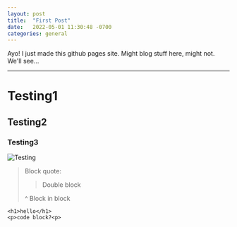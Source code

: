 ```yaml
---
layout: post
title:  "First Post"
date:   2022-05-01 11:30:48 -0700
categories: general
---
```


Ayo! I just made this github pages site. Might blog stuff here, might not. We'll see...

---

# Testing1
## Testing2
### Testing3

![Testing](https://upload.wikimedia.org/wikipedia/commons/thumb/6/66/SMPTE_Color_Bars.svg/1920px-SMPTE_Color_Bars.svg.png)

> Block quote:
> > Double block
>
> ^ Block in block

```
<h1>hello</h1>
<p>code block?<p>
```
